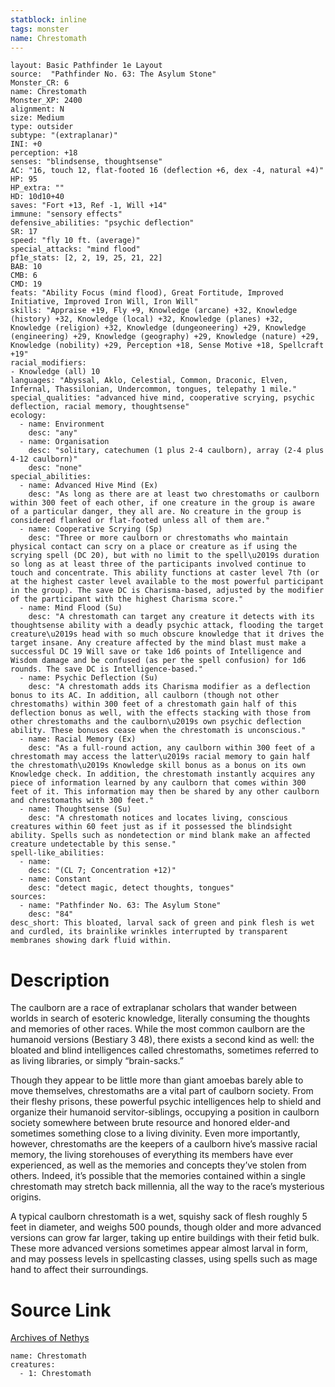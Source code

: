```yaml
---
statblock: inline
tags: monster
name: Chrestomath
---
```

```statblock
layout: Basic Pathfinder 1e Layout
source:  "Pathfinder No. 63: The Asylum Stone"
Monster_CR: 6
name: Chrestomath
Monster_XP: 2400
alignment: N
size: Medium
type: outsider
subtype: "(extraplanar)"
INI: +0
perception: +18
senses: "blindsense, thoughtsense"
AC: "16, touch 12, flat-footed 16 (deflection +6, dex -4, natural +4)"
HP: 95
HP_extra: ""
HD: 10d10+40
saves: "Fort +13, Ref -1, Will +14"
immune: "sensory effects"
defensive_abilities: "psychic deflection"
SR: 17
speed: "fly 10 ft. (average)"
special_attacks: "mind flood"
pf1e_stats: [2, 2, 19, 25, 21, 22]
BAB: 10
CMB: 6
CMD: 19
feats: "Ability Focus (mind flood), Great Fortitude, Improved Initiative, Improved Iron Will, Iron Will"
skills: "Appraise +19, Fly +9, Knowledge (arcane) +32, Knowledge (history) +32, Knowledge (local) +32, Knowledge (planes) +32, Knowledge (religion) +32, Knowledge (dungeoneering) +29, Knowledge (engineering) +29, Knowledge (geography) +29, Knowledge (nature) +29, Knowledge (nobility) +29, Perception +18, Sense Motive +18, Spellcraft +19"
racial_modifiers:
- Knowledge (all) 10
languages: "Abyssal, Aklo, Celestial, Common, Draconic, Elven, Infernal, Thassilonian, Undercommon, tongues, telepathy 1 mile."
special_qualities: "advanced hive mind, cooperative scrying, psychic deflection, racial memory, thoughtsense"
ecology:
  - name: Environment
    desc: "any"
  - name: Organisation
    desc: "solitary, catechumen (1 plus 2-4 caulborn), array (2-4 plus 4-12 caulborn)"
    desc: "none"
special_abilities:
  - name: Advanced Hive Mind (Ex)
    desc: "As long as there are at least two chrestomaths or caulborn within 300 feet of each other, if one creature in the group is aware of a particular danger, they all are. No creature in the group is considered flanked or flat-footed unless all of them are."
  - name: Cooperative Scrying (Sp)
    desc: "Three or more caulborn or chrestomaths who maintain physical contact can scry on a place or creature as if using the scrying spell (DC 20), but with no limit to the spell\u2019s duration so long as at least three of the participants involved continue to touch and concentrate. This ability functions at caster level 7th (or at the highest caster level available to the most powerful participant in the group). The save DC is Charisma-based, adjusted by the modifier of the participant with the highest Charisma score."
  - name: Mind Flood (Su)
    desc: "A chrestomath can target any creature it detects with its thoughtsense ability with a deadly psychic attack, flooding the target creature\u2019s head with so much obscure knowledge that it drives the target insane. Any creature affected by the mind blast must make a successful DC 19 Will save or take 1d6 points of Intelligence and Wisdom damage and be confused (as per the spell confusion) for 1d6 rounds. The save DC is Intelligence-based."
  - name: Psychic Deflection (Su)
    desc: "A chrestomath adds its Charisma modifier as a deflection bonus to its AC. In addition, all caulborn (though not other chrestomaths) within 300 feet of a chrestomath gain half of this deflection bonus as well, with the effects stacking with those from other chrestomaths and the caulborn\u2019s own psychic deflection ability. These bonuses cease when the chrestomath is unconscious."
  - name: Racial Memory (Ex)
    desc: "As a full-round action, any caulborn within 300 feet of a chrestomath may access the latter\u2019s racial memory to gain half the chrestomath\u2019s Knowledge skill bonus as a bonus on its own Knowledge check. In addition, the chrestomath instantly acquires any piece of information learned by any caulborn that comes within 300 feet of it. This information may then be shared by any other caulborn and chrestomaths with 300 feet."
  - name: Thoughtsense (Su)
    desc: "A chrestomath notices and locates living, conscious creatures within 60 feet just as if it possessed the blindsight ability. Spells such as nondetection or mind blank make an affected creature undetectable by this sense."
spell-like_abilities:
  - name:
    desc: "(CL 7; Concentration +12)"
  - name: Constant
    desc: "detect magic, detect thoughts, tongues"
sources:
  - name: "Pathfinder No. 63: The Asylum Stone"
    desc: "84"
desc_short: This bloated, larval sack of green and pink flesh is wet and curdled, its brainlike wrinkles interrupted by transparent membranes showing dark fluid within.
```
# Description
The caulborn are a race of extraplanar scholars that wander between worlds in search of esoteric knowledge, literally consuming the thoughts and memories of other races. While the most common caulborn are the humanoid versions (Bestiary 3 48), there exists a second kind as well: the bloated and blind intelligences called chrestomaths, sometimes referred to as living libraries, or simply “brain-sacks.”

Though they appear to be little more than giant amoebas barely able to move themselves, chrestomaths are a vital part of caulborn society. From their fleshy prisons, these powerful psychic intelligences help to shield and organize their humanoid servitor-siblings, occupying a position in caulborn society somewhere between brute resource and honored elder-and sometimes something close to a living divinity. Even more importantly, however, chrestomaths are the keepers of a caulborn hive’s massive racial memory, the living storehouses of everything its members have ever experienced, as well as the memories and concepts they’ve stolen from others. Indeed, it’s possible that the memories contained within a single chrestomath may stretch back millennia, all the way to the race’s mysterious origins.

A typical caulborn chrestomath is a wet, squishy sack of flesh roughly 5 feet in diameter, and weighs 500 pounds, though older and more advanced versions can grow far larger, taking up entire buildings with their fetid bulk. These more advanced versions sometimes appear almost larval in form, and may possess levels in spellcasting classes, using spells such as mage hand to affect their surroundings.
# Source Link
[Archives of Nethys](https://aonprd.com/MonsterDisplay.aspx?ItemName=Chrestomath)
```encounter-table
name: Chrestomath
creatures:
  - 1: Chrestomath
```

